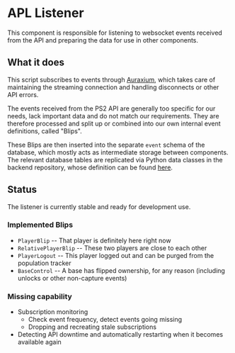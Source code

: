 # APL Listener

This component is responsible for listening to websocket events received from the API and preparing the data for use in other components.

## What it does

This script subscribes to events through [Auraxium](https://github.com/leonhard-s/auraxium), which takes care of maintaining the streaming connection and handling disconnects or other API errors.

The events received from the PS2 API are generally too specific for our needs, lack important data and do not match our requirements. They are therefore processed and split up or combined into our own internal event definitions, called "Blips".

These Blips are then inserted into the separate `event` schema of the database, which mostly acts as intermediate storage between components. The relevant database tables are replicated via Python data classes in the backend repository, whose definition can be found [here](https://github.com/auto-pl/apl-backend/blob/main/apl_backend/blips.py).

## Status

The listener is currently stable and ready for development use.

### Implemented Blips

- `PlayerBlip` -- That player is definitely here right now
- `RelativePlayerBlip` -- These two players are close to each other
- `PlayerLogout` -- This player logged out and can be purged from the population tracker
- `BaseControl` -- A base has flipped ownership, for any reason (including unlocks or other non-capture events)

### Missing capability

- Subscription monitoring
  - Check event frequency, detect events going missing
  - Dropping and recreating stale subscriptions
- Detecting API downtime and automatically restarting when it becomes available again
